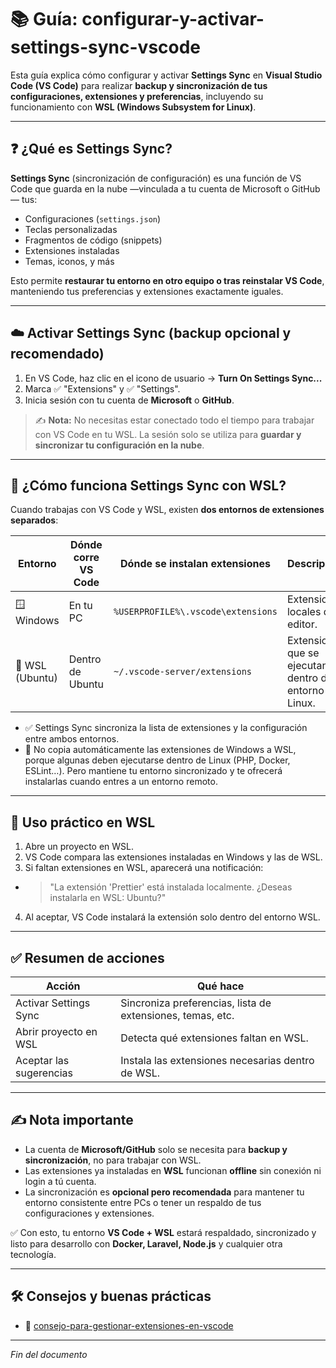 # 📚 Guía: configurar-y-activar-settings-sync-vscode

Esta guía explica cómo configurar y activar **Settings Sync** en **Visual Studio Code (VS Code)** para realizar **backup y sincronización de tus configuraciones, extensiones y preferencias**, incluyendo su funcionamiento con **WSL (Windows Subsystem for Linux)**.

---

## ❓ ¿Qué es Settings Sync?

**Settings Sync** (sincronización de configuración) es una función de VS Code que guarda en la nube —vinculada a tu cuenta de Microsoft o GitHub— tus:

- Configuraciones (`settings.json`)  
- Teclas personalizadas  
- Fragmentos de código (snippets)  
- Extensiones instaladas  
- Temas, iconos, y más  

Esto permite **restaurar tu entorno en otro equipo o tras reinstalar VS Code**, manteniendo tus preferencias y extensiones exactamente iguales.

---

## ☁️ Activar Settings Sync (backup opcional y recomendado)

1. En VS Code, haz clic en el icono de usuario → **Turn On Settings Sync...**  
2. Marca ✅ "Extensions" y ✅ "Settings".  
3. Inicia sesión con tu cuenta de **Microsoft** o **GitHub**.

> ✍️ **Nota:** No necesitas estar conectado todo el tiempo para trabajar con VS Code en tu WSL. La sesión solo se utiliza para **guardar y sincronizar tu configuración en la nube**.

---

## 🤔 ¿Cómo funciona Settings Sync con WSL?

Cuando trabajas con VS Code y WSL, existen **dos entornos de extensiones separados**:

| Entorno          | Dónde corre VS Code | Dónde se instalan extensiones      | Descripción                                           |
|------------------|---------------------|------------------------------------|-------------------------------------------------------|
| 🪟 Windows      | En tu PC            | `%USERPROFILE%\.vscode\extensions` | Extensiones locales del editor.                       |
| 🐧 WSL (Ubuntu) | Dentro de Ubuntu    | `~/.vscode-server/extensions`      | Extensiones que se ejecutan dentro del entorno Linux. |

- ✅ Settings Sync sincroniza la lista de extensiones y la configuración entre ambos entornos.
- 🚫 No copia automáticamente las extensiones de Windows a WSL, porque algunas deben ejecutarse dentro de Linux (PHP, Docker, ESLint…). Pero mantiene tu entorno sincronizado y te ofrecerá instalarlas cuando entres a un entorno remoto.

---

## 🧩 Uso práctico en WSL

1. Abre un proyecto en WSL.  
2. VS Code compara las extensiones instaladas en Windows y las de WSL.  
3. Si faltan extensiones en WSL, aparecerá una notificación:

  - > "La extensión 'Prettier' está instalada localmente. ¿Deseas instalarla en WSL: Ubuntu?"

4. Al aceptar, VS Code instalará la extensión solo dentro del entorno WSL.

---

## ✅ Resumen de acciones

| Acción                  | Qué hace                                                   |
|-------------------------|------------------------------------------------------------|
| Activar Settings Sync   | Sincroniza preferencias, lista de extensiones, temas, etc. |
| Abrir proyecto en WSL   | Detecta qué extensiones faltan en WSL.                     |
| Aceptar las sugerencias | Instala las extensiones necesarias dentro de WSL.          |

---

## ✍️ Nota importante

- La cuenta de **Microsoft/GitHub** solo se necesita para **backup y sincronización**, no para trabajar con WSL.  
- Las extensiones ya instaladas en **WSL** funcionan **offline** sin conexión ni login a tú cuenta.  
- La sincronización es **opcional pero recomendada** para mantener tu entorno consistente entre PCs o tener un respaldo de tus configuraciones y extensiones.

✅ Con esto, tu entorno **VS Code + WSL** estará respaldado, sincronizado y listo para desarrollo con **Docker, Laravel, Node.js** y cualquier otra tecnología.

---

## 🛠️ Consejos y buenas prácticas

- 📖 [consejo-para-gestionar-extensiones-en-vscode](https://github.com/tejada1970/guias-desarrollo/blob/master/entorno-windows/consejos/consejo-para-gestionar-extensiones-en-vscode.md)

---

*Fin del documento*
